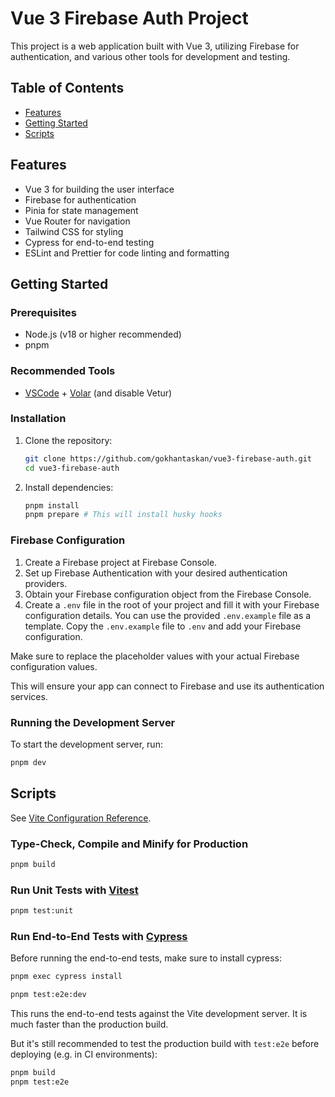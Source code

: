 # Vue 3 Firebase Auth Project

This project is a web application built with Vue 3, utilizing Firebase for authentication, and various other tools for development and testing.

## Table of Contents

- [Features](#features)
- [Getting Started](#getting-started)
- [Scripts](#scripts)

## Features

- Vue 3 for building the user interface
- Firebase for authentication
- Pinia for state management
- Vue Router for navigation
- Tailwind CSS for styling
- Cypress for end-to-end testing
- ESLint and Prettier for code linting and formatting

## Getting Started

### Prerequisites

- Node.js (v18 or higher recommended)
- pnpm

### Recommended Tools

- [VSCode](https://code.visualstudio.com/) + [Volar](https://marketplace.visualstudio.com/items?itemName=Vue.volar) (and disable Vetur)

### Installation

1. Clone the repository:
   ```bash
   git clone https://github.com/gokhantaskan/vue3-firebase-auth.git
   cd vue3-firebase-auth
   ```
2. Install dependencies:
   ```bash
   pnpm install
   pnpm prepare # This will install husky hooks
   ```

### Firebase Configuration

1. Create a Firebase project at Firebase Console.
2. Set up Firebase Authentication with your desired authentication providers.
3. Obtain your Firebase configuration object from the Firebase Console.
4. Create a `.env` file in the root of your project and fill it with your Firebase configuration details. You can use the provided `.env.example` file as a template. Copy the `.env.example` file to `.env` and add your Firebase configuration.

Make sure to replace the placeholder values with your actual Firebase configuration values.

This will ensure your app can connect to Firebase and use its authentication services.

### Running the Development Server

To start the development server, run:

```bash
pnpm dev
```

## Scripts

See [Vite Configuration Reference](https://vitejs.dev/config/).

### Type-Check, Compile and Minify for Production

```sh
pnpm build
```

### Run Unit Tests with [Vitest](https://vitest.dev/)

```sh
pnpm test:unit
```

### Run End-to-End Tests with [Cypress](https://www.cypress.io/)

Before running the end-to-end tests, make sure to install cypress:

```sh
pnpm exec cypress install
```

```sh
pnpm test:e2e:dev
```

This runs the end-to-end tests against the Vite development server.
It is much faster than the production build.

But it's still recommended to test the production build with `test:e2e` before deploying (e.g. in CI environments):

```sh
pnpm build
pnpm test:e2e
```
